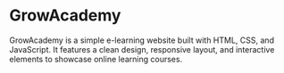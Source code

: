 # GrowAcademy
GrowAcademy is a simple e-learning website built with HTML, CSS, and JavaScript. It features a clean design, responsive layout, and interactive elements to showcase online learning courses.
